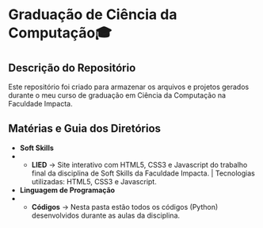 # Graduação de Ciência da Computação🎓

## Descrição do Repositório

Este repositório foi criado para armazenar os arquivos e projetos gerados durante o meu curso de graduação em Ciência da Computação na Faculdade Impacta.

## Matérias e Guia dos Diretórios

- **Soft Skills**
- - **LIED** -> Site interativo com HTML5, CSS3 e Javascript do trabalho final da disciplina de Soft Skills da Faculdade Impacta. | Tecnologias utilizadas: HTML5, CSS3 e Javascript.
- **Linguagem de Programação**
- - **Códigos** -> Nesta pasta estão todos os códigos (Python) desenvolvidos durante as aulas da disciplina.
